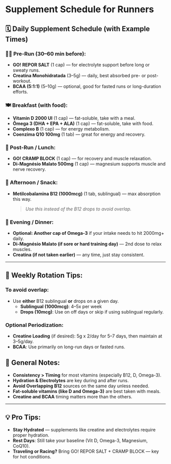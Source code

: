 # Supplement Schedule for Runners

## 🗓️ Daily Supplement Schedule (with Example Times)

### **🏃‍♂️ Pre-Run (30–60 min before):**
- **GO! REPOR SALT** (1 cap) — for electrolyte support before long or sweaty runs.
- **Creatina Monohidratada** (3–5g) — daily, best absorbed pre- or post-workout.
- **BCAA (5:1:1)** (5–10g) — optional, good for fasted runs or long-duration efforts.

### **🍽️ Breakfast (with food):**
- **Vitamin D 2000 UI** (1 cap) — fat-soluble, take with a meal.
- **Ômega 3 (DHA + EPA + ALA)** (1 cap) — fat-soluble, take with food.
- **Complexo B** (1 cap) — for energy metabolism.
- **Coenzima Q10 100mg** (1 tab) — great for energy and recovery.

### **🚿 Post-Run / Lunch:**
- **GO! CRAMP BLOCK** (1 cap) — for recovery and muscle relaxation.
- **Di-Magnésio Malato 500mg** (1 cap) — magnesium supports muscle and nerve recovery.

### **🍫 Afternoon / Snack:**
- **Metilcobalamina B12 (1000mcg)** (1 tab, sublingual) — max absorption this way.
  > *Use this instead of the B12 drops to avoid overlap.*

### **🌙 Evening / Dinner:**
- **Optional: Another cap of Omega-3** if your intake needs to hit 2000mg+ daily.
- **Di-Magnésio Malato (if sore or hard training day)** — 2nd dose to relax muscles.
- **Creatina (if not taken earlier)** — any time, just stay consistent.

---

## 🧪 Weekly Rotation Tips:

### To avoid overlap:
- Use **either** B12 sublingual **or** drops on a given day.
  - **Sublingual (1000mcg)**: 4–5x per week
  - **Drops (10mcg)**: Use on off days or skip if using sublingual regularly.

### Optional Periodization:
- **Creatine Loading** (if desired): 5g x 2/day for 5–7 days, then maintain at 3–5g/day.
- **BCAA**: Use primarily on long-run days or fasted runs.

## 🧠 General Notes:
- **Consistency > Timing** for most vitamins (especially B12, D, Omega-3).
- **Hydration & Electrolytes** are key during and after runs.
- **Avoid Overlapping B12** sources on the same day unless needed.
- **Fat-soluble vitamins (like D and Omega-3)** are best taken with meals.
- **Creatine and BCAA** timing matters more than the others.

---

## 💡 Pro Tips:
- **Stay Hydrated** — supplements like creatine and electrolytes require proper hydration.
- **Rest Days**: Still take your baseline (Vit D, Omega-3, Magnesium, CoQ10).
- **Traveling or Racing?** Bring GO! REPOR SALT + CRAMP BLOCK — key for hot conditions.
